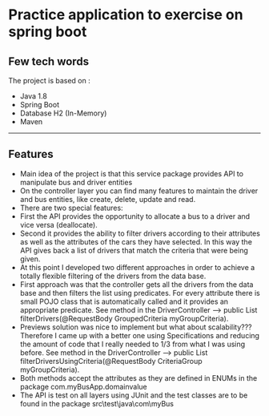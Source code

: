 # Practice application to exercise on spring boot 

## Few tech words

The project is based on :

* Java 1.8
* Spring Boot
* Database H2 (In-Memory)
* Maven

---

## Features

* Main idea of the project is that this service package provides API to manipulate bus and driver entities
* On the controller layer you can find many features to maintain the driver and bus entities, like create, delete, update and read.
* There are two special features: 
* First the API provides the opportunity to allocate a bus to a driver and vice versa (deallocate).
* Second it provides the ability to filter drivers according to their attributes as well as the attributes of the cars they have selected. In this way the API gives back a list of drivers that match the criteria that were being given.
* At this point I developed two different approaches in order to achieve a totally flexible filtering of the drivers from the data base.
* First approach was that the controller gets all the drivers from the data base and then filters the list using predicates. For every attribute there is small POJO class that is automatically called and it provides an appropriate predicate. See method in the DriverController --> public List<DriverWithBusDTO> filterDrivers(@RequestBody  GroupedCriteria myGroupCriteria).
* Previews solution was nice to implement but what about scalability??? Therefore I came up with a better one using Specifications and reducing the amount of code that I really needed to 1/3 from what I was using before. See method in the DriverController --> public List<DriverWithBusDTO> filterDriversUsingCriteria(@RequestBody  CriteriaGroup myGroupCriteria).
* Both methods accept the attributes as they are defined in ENUMs in the package com.myBusApp.domainvalue
* The API is test on all layers using JUnit and the test classes are to be found in the package src\test\java\com\myBus
